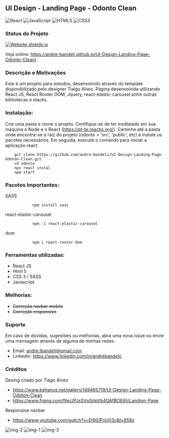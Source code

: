 ## UI Design - Landing Page - Odonto Clean

![React](https://img.shields.io/badge/react-%2320232a.svg?style=for-the-badge&logo=react&logoColor=%2361DAFB)
![JavaScript](https://img.shields.io/badge/javascript-%23323330.svg?style=for-the-badge&logo=javascript&logoColor=%23F7DF1E)
![HTML5](https://img.shields.io/badge/html5-%23E34F26.svg?style=for-the-badge&logo=html5&logoColor=white)
![CSS3](https://img.shields.io/badge/css3-%231572B6.svg?style=for-the-badge&logo=css3&logoColor=white)


### Status do Projeto

[![Website shields.io](https://img.shields.io/website-up-down-green-red/http/shields.io.svg)](http://shields.io/)

Veja online: https://andre-bandeli.github.io/UI-Design-Landing-Page-Odonto-Clean/



### Descrição e Motivações

Este é um projeto para estudos, desenvolvido através do template disponibilizado pelo designer Tialgo Alves. Página desenvolvida utilizando React JS, React Router DOM, Jquery, react-elastic-carousel antre outras bibliotecas e stacks.



### Instalação:


Crie uma pasta e clone o projeto. Certifique-se de ter insdtalado em sua máquina o Node e o React (https://pt-br.reactjs.org/).
Caminhe até a pasta onde encontra-se a raíz do projeto (odonto > 'src', 'public', etc) e instale os pacotes necessários. Em seguida, execute o comando para iniciar a aplicação react.

        git clone https://github.com/andre-bandeli/UI-Design-Landing-Page-Odoton-Clean.git
        cd odonto
        npx react instal
        npm start
        


### Pacotes Importantes:

SASS

                npm install sass

react-elastic-carousel

                npm -i react-elastic-carousel

dom

                npm i react-router-dom

### Ferramentas utilizadas:

- React JS
- Html 5 
- CSS 3 / SASS
- Javascript


### Melhorias:

- <s> Correção navbar mobile </s>
- <s> Correção responsivo </s>

### Suporte

Em caso de dúvidas, sugestões ou melhorias, abra uma nova issue ou envie uma mensagem através de alguma de minhas redes:

- Email: andre.lbandeli@gmail.com
- Linkedin: https://www.linkedin.com/in/andrébandeli/


### Créditos

Desing criado por Tiago Alves

- https://www.behance.net/gallery/149465719/UI-Design-Landing-Page-Odoton-Clean
- https://www.figma.com/file/JPJsSVpSdpVb4QAfBOE6Ij/Landign-Page

Responsive navbar

- https://www.youtube.com/watch?v=Et5tDPoU03c&t=858s



![img-2](https://user-images.githubusercontent.com/87938869/193341542-c0922fdd-472d-4a4c-9be2-d037052df4f4.jpg)
![img-1](https://user-images.githubusercontent.com/87938869/193341563-31fd9591-5b7c-4d86-aea7-50b0eec21598.jpg)
![img-3](https://user-images.githubusercontent.com/87938869/193341570-0349e8c3-0933-492c-95e6-f5a4628b3a77.jpg)